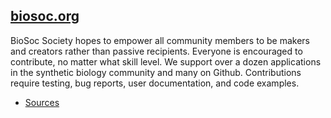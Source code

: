 ## [biosoc.org](http://biosoc.org)

BioSoc Society hopes to empower all community members to be makers and creators rather than passive recipients. 
Everyone is encouraged to contribute, no matter what skill level.
We support over a dozen applications in the synthetic biology community and many on Github.
Contributions require testing, bug reports, user documentation, and code examples.

+ [Sources](#Sources)
